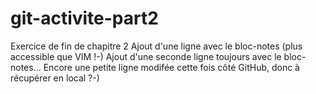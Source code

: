 git-activite-part2
==================

Exercice de fin de chapitre 2
Ajout d'une ligne avec le bloc-notes (plus accessible que VIM !-)
Ajout d'une seconde ligne toujours avec le bloc-notes...
Encore une petite ligne modifée cette fois côté GitHub, donc à récupérer en local ?-) 
